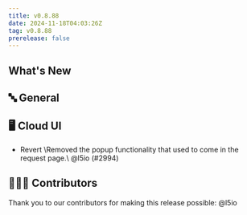 ```yaml
---
title: v0.8.88
date: 2024-11-18T04:03:26Z
tag: v0.8.88
prerelease: false
---
```


## What's New
## 🔤 General
## 🖥 Cloud UI

- Revert \Removed the popup functionality that used to come in the request page.\ @l5io (#2994)

## 👨🏽‍💻 Contributors

Thank you to our contributors for making this release possible:
@l5io

